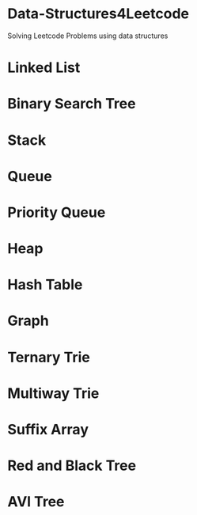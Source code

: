 # Data-Structures4Leetcode
 Solving Leetcode Problems using data structures

# Linked List

# Binary Search Tree

# Stack

# Queue

# Priority Queue

# Heap

# Hash Table

# Graph

# Ternary Trie

# Multiway Trie

# Suffix Array

# Red and Black Tree

# AVl Tree


 
